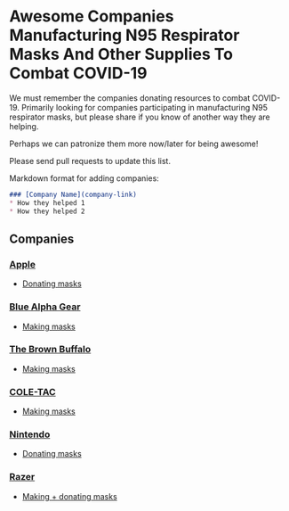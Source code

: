 # Awesome Companies Manufacturing N95 Respirator Masks And Other Supplies To Combat COVID-19

We must remember the companies donating resources to combat COVID-19. Primarily looking for
companies participating in manufacturing N95 respirator masks, but please share if you know of another way they are helping.

Perhaps we can patronize them more now/later for being awesome!

Please send pull requests to update this list.

Markdown format for adding companies:

```markdown
### [Company Name](company-link)
* How they helped 1
* How they helped 2
```

## Companies

### [Apple](https://apple.com)
* [Donating masks](https://twitter.com/tim_cook/status/1241458458794188800?ref_src=twsrc%5Etfw%7Ctwcamp%5Etweetembed%7Ctwterm%5E1241458458794188800&ref_url=https%3A%2F%2Fwww.breitbart.com%2Fpolitics%2F2020%2F03%2F24%2Fmypillow-making-face-masks-for-hospitals-during-coronavirus-pandemic%2F)

### [Blue Alpha Gear](https://www.bluealphagear.com/)
* [Making masks](https://www.gofundme.com/f/operation-face-mask?utm_source=customer&utm_medium=copy_link-tip&utm_campaign=p_cp+share-sheet)

### [The Brown Buffalo](https://www.thebrownbuffalo.com/)
* [Making masks](https://www.gofundme.com/f/operation-face-mask?utm_source=customer&utm_medium=copy_link-tip&utm_campaign=p_cp+share-sheet)

### [COLE-TAC](https://www.cole-tac.com/)
* [Making masks](https://www.gofundme.com/f/operation-face-mask?utm_source=customer&utm_medium=copy_link-tip&utm_campaign=p_cp+share-sheet)

### [Nintendo](https://www.nintendo.com/)
* [Donating masks](https://www.siliconera.com/nintendo-of-america-gives-a-washington-fire-department-95000-n95-masks/)

### [Razer](https://www.razer.com/)
* [Making + donating masks](https://www.digitaltrends.com/gaming/razer-to-produce-donate-1-million-surgical-masks/)
